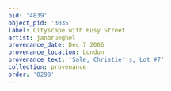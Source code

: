```yaml
---
pid: '4839'
object_pid: '3035'
label: Cityscape with Busy Street
artist: janbrueghel
provenance_date: Dec 7 2006
provenance_location: London
provenance_text: 'Sale, Christie''s, Lot #7'
collection: provenance
order: '0298'
---
```

